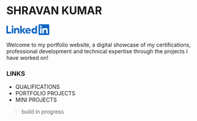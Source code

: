 # SHRAVAN KUMAR


[![LinkedIn Logo](IMGs/LinkedIn%20Logo.png)](https://www.linkedin.com/in/ishravankumar/)

Welcome to my portfolio website, a digital showcase of my certifications, professional development and technical expertise through the projects I have worked on!

### LINKS

- QUALIFICATIONS
- PORTFOLIO PROJECTS
- MINI PROJECTS

> build in progress